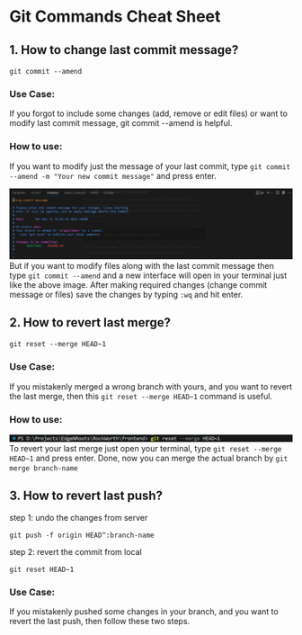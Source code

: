 # Git Commands Cheat Sheet

## 1. How to change last commit message?
```
git commit --amend
```
### Use Case:
If you forgot to include some changes (add, remove or edit files) or want to modify last commit message, git commit --amend is helpful.

### How to use:
If you want to modify just the message of your last commit, type `git commit --amend -m "Your new commit message"` and press enter.

![Git amend](./resources/images/git%20amend.png)
But if you want to modify files along with the last commit message then type `git commit --amend` and a new interface will open in your terminal just like the above image. After making required changes (change commit message or files) save the changes by typing `:wq` and hit enter.

## 2. How to revert last merge?
```
git reset --merge HEAD~1
```
### Use Case:
If you mistakenly merged a wrong branch with yours, and you want to revert the last merge, then this `git reset --merge HEAD~1` command is useful.

### How to use:
![Git revert merge](./resources/images/revert%20merge.png)
To revert your last merge just open your terminal, type `git reset --merge HEAD~1` and press enter. Done, now you can merge the actual branch by `git merge branch-name`

## 3. How to revert last push?
step 1: undo the changes from server
```
git push -f origin HEAD^:branch-name
```

step 2: revert the commit from local
```
git reset HEAD~1
```

### Use Case:
If you mistakenly pushed some changes in your branch, and you want to revert the last push, then follow these two steps.

